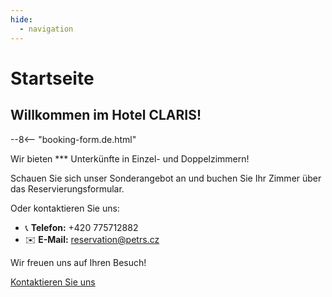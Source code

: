 ```yaml
---
hide:
  - navigation
---
```


# **Startseite**

## Willkommen im Hotel CLARIS!

--8<-- "booking-form.de.html"

Wir bieten *** Unterkünfte in Einzel- und Doppelzimmern!

Schauen Sie sich unser Sonderangebot an und buchen Sie Ihr Zimmer über das Reservierungsformular.

Oder kontaktieren Sie uns:

- 📞 **Telefon:** +420 775712882  
- ✉️ **E-Mail:** reservation@petrs.cz

Wir freuen uns auf Ihren Besuch!

[Kontaktieren Sie uns](contact.de.md)

